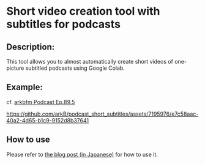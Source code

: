 # Short video creation tool with subtitles for podcasts

## Description:
This tool allows you to almost automatically create short videos of one-picture subtitled podcasts using Google Colab.

## Example:
cf. [arkbfm Podcast Ep.89.5](https://www.arkbfm.com/episode/89_5-1)

https://github.com/arkB/podcast_short_subtitles/assets/7195976/e7c58aac-40a2-4d65-b1c9-9152d8b37641

## How to use
Please refer to [the blog post (in Japanese)](https://note.com/arkb/n/nf349a4d3e411?sub_rt=share_pb) for how to use it.
